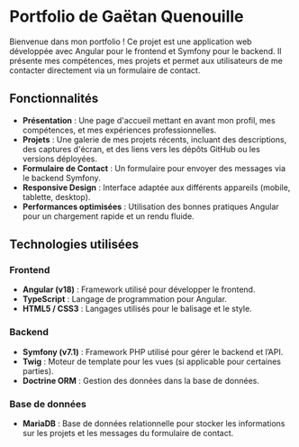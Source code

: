 # Portfolio de Gaëtan Quenouille
Bienvenue dans mon portfolio ! Ce projet est une application web développée avec Angular pour le frontend et Symfony pour le backend. Il présente mes compétences, mes projets et permet aux utilisateurs de me contacter directement via un formulaire de contact.

## Fonctionnalités
- **Présentation** : Une page d'accueil mettant en avant mon profil, mes compétences, et mes expériences professionnelles.
- **Projets** : Une galerie de mes projets récents, incluant des descriptions, des captures d'écran, et des liens vers les dépôts GitHub ou les versions déployées.
- **Formulaire de Contact** : Un formulaire pour envoyer des messages via le backend Symfony.
- **Responsive Design** : Interface adaptée aux différents appareils (mobile, tablette, desktop).
- **Performances optimisées** : Utilisation des bonnes pratiques Angular pour un chargement rapide et un rendu fluide.
## Technologies utilisées
### Frontend
- **Angular (v18)** : Framework utilisé pour développer le frontend.
- **TypeScript** : Langage de programmation pour Angular.
- **HTML5 / CSS3** : Langages utilisés pour le balisage et le style.
### Backend
- **Symfony (v7.1)** : Framework PHP utilisé pour gérer le backend et l’API.
- **Twig** : Moteur de template pour les vues (si applicable pour certaines parties).
- **Doctrine ORM** : Gestion des données dans la base de données.
### Base de données
- **MariaDB** : Base de données relationnelle pour stocker les informations sur les projets et les messages du formulaire de contact.